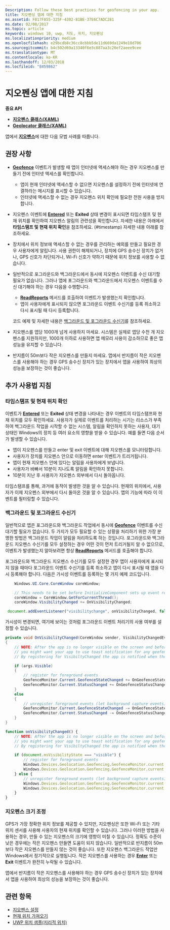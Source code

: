 ```yaml
---
Description: Follow these best practices for geofencing in your app.
title: 지오펜싱 앱에 대한 지침
ms.assetid: F817FA55-325F-4302-81BE-37E6C7ADC281
ms.date: 02/08/2017
ms.topic: article
keywords: windows 10, uwp, 지도, 위치, 지오펜싱
ms.localizationpriority: medium
ms.openlocfilehash: e29bcdb8c36cc8cbbb5de11d669da1249e10d706
ms.sourcegitcommit: b4c502d69a13340f6e3c887aa3c26ef2aeee9cee
ms.translationtype: MT
ms.contentlocale: ko-KR
ms.lasthandoff: 12/03/2018
ms.locfileid: "8459862"
---
```

# <a name="guidelines-for-geofencing-apps"></a>지오펜싱 앱에 대한 지침




**중요 API**

-   [**지오펜스 클래스(XAML)**](https://msdn.microsoft.com/library/windows/apps/dn263587)
-   [**Geolocator 클래스(XAML)**](https://msdn.microsoft.com/library/windows/apps/br225534)

앱에서 [**지오펜스**](https://msdn.microsoft.com/library/windows/apps/dn263744)에 대한 다음 모범 사례를 따릅니다.

## <a name="recommendations"></a>권장 사항


-   [**Geofence**](https://msdn.microsoft.com/library/windows/apps/dn263587) 이벤트가 발생할 때 앱이 인터넷에 액세스해야 하는 경우 지오펜스를 만들기 전에 인터넷 액세스를 확인합니다.
    -   앱이 현재 인터넷에 액세스할 수 없으면 지오펜스를 설정하기 전에 인터넷에 연결하라는 메시지를 표시할 수 있습니다.
    -   인터넷에 액세스할 수 없는 경우 지오펜스 위치 확인에 필요한 전원 사용을 방지합니다.
-   지오펜스 이벤트에 [**Entered**](https://msdn.microsoft.com/library/windows/apps/dn263660) 또는 **Exited** 상태 변경이 표시되면 타임스탬프 및 현재 위치를 확인하여 지오펜스 알림의 관련성을 확인합니다. 자세한 내용은 아래에서 **타임스탬프 및 현재 위치 확인**을 참조하세요.
(#timestamp) 자세한 내용 아래를 참조하세요.
-   장치에서 위치 정보에 액세스할 수 없는 경우를 관리하는 예외를 만들고 필요한 경우 사용자에게 알립니다. 사용 권한이 해제되거나, 장치에 GPS 송수신 장치가 없거나, GPS 신호가 차단되거나, Wi-Fi 신호가 약하기 때문에 위치 정보를 사용할 수 없습니다.
-   일반적으로 포그라운드와 백그라운드에서 동시에 지오펜스 이벤트를 수신 대기할 필요가 없습니다. 그러나 앱에 포그라운드와 백그라운드에서 지오펜스 이벤트를 수신 대기해야 하는 경우 다음을 수행합니다.

    -   [**ReadReports**](https://msdn.microsoft.com/library/windows/apps/dn263633) 메서드를 호출하여 이벤트가 발생했는지 확인합니다.
    -   앱이 사용자에게 표시되지 않으면 포그라운드 이벤트 수신기를 등록 취소하고 다시 표시될 때 다시 등록합니다.

    코드 예제 및 자세한 내용은 [백그라운드 및 포그라운드 수신기](#background-and-foreground-listeners)를 참조하세요.

-   지오펜스를 앱당 1000개 넘게 사용하지 마세요. 시스템은 실제로 앱당 수천 개 지오펜스를 지원하지만, 1000개 이하로 사용하면 앱 메모리 사용이 감소하므로 좋은 앱 성능을 유지할 수 있습니다.
-   반지름이 50m보다 작은 지오펜스를 만들지 마세요. 앱에서 반지름이 작은 지오펜스를 사용해야 하는 경우 GPS 송수신 장치가 있는 장치에서 앱을 사용하여 최상의 성능을 보장하는 것이 좋습니다.

## <a name="additional-usage-guidance"></a>추가 사용법 지침

### <a name="checking-the-time-stamp-and-current-location"></a>타임스탬프 및 현재 위치 확인

이벤트가 [**Entered**](https://msdn.microsoft.com/library/windows/apps/dn263660) 또는 **Exited** 상태 변경을 나타내는 경우 이벤트의 타임스탬프와 현재 위치를 모두 확인하세요. 사용자가 실제로 이벤트를 처리하는 시기는 리소스가 부족하여 백그라운드 작업을 시작할 수 없는 시스템, 알림을 확인하지 못하는 사용자, 대기 상태인 Windows의 장치 등 여러 요소의 영향을 받을 수 있습니다. 예를 들면 다음 순서가 발생할 수 있습니다.

-   앱이 지오펜스를 만들고 enter 및 exit 이벤트에 대해 지오펜스를 모니터링합니다.
-   사용자가 장치를 지오펜스 안으로 이동하면 enter 이벤트가 트리거됩니다.
-   앱이 현재 지오펜스 안에 있다는 알림을 사용자에게 보냅니다.
-   사용자가 바빠서 10분이 지나도록 알림을 확인하지 못합니다.
-   10분이 지난 후 사용자가 지오펜스 외부에서 다시 돌아옵니다.

타임스탬프를 통해, 과거에 동작이 발생한 것을 알 수 있습니다. 현재의 위치에서, 사용자가 이제 지오펜스 외부에서 다시 돌아온 것을 알 수 있습니다. 앱의 기능에 따라 이 이벤트를 필터링할 수 있습니다.

### <a name="background-and-foreground-listeners"></a>백그라운드 및 포그라운드 수신기

일반적으로 앱은 포그라운드와 백그라운드 작업에서 동시에 [**Geofence**](https://msdn.microsoft.com/library/windows/apps/dn263587) 이벤트를 수신 대기할 필요가 없습니다. 두 가지가 모두 필요할 수 있는 상황을 처리하기 위한 가장 분명한 방법은 백그라운드 작업이 알림을 처리하도록 하는 것입니다. 포그라운드와 백그라운드 지오펜스 수신기를 모두 설정하는 경우 어떤 것이 먼저 트리거될지 알 수 없으므로, 이벤트가 발생했는지 알아보려면 항상 [**ReadReports**](https://msdn.microsoft.com/library/windows/apps/dn263633) 메서드를 호출해야 합니다.

포그라운드와 백그라운드 지오펜스 수신기를 모두 설정한 경우 앱이 사용자에게 표시되지 않을 때마다 포그라운드 이벤트 수신기를 등록 취소하고 앱이 다시 표시될 때 앱을 다시 등록해야 합니다. 다음은 가시성 이벤트를 등록하는 몇 가지 예제 코드입니다.

```csharp
    Windows.UI.Core.CoreWindow coreWindow;    

    // This needs to be set before InitializeComponent sets up event registration for app visibility
    coreWindow = CoreWindow.GetForCurrentThread();
    coreWindow.VisibilityChanged += OnVisibilityChanged;
```

```javascript
 document.addEventListener("visibilitychange", onVisibilityChanged, false);
```

가시성이 변경되면, 여기에 보이는 것처럼 포그라운드 이벤트 처리기의 사용 여부를 설정할 수 있습니다.

```csharp
private void OnVisibilityChanged(CoreWindow sender, VisibilityChangedEventArgs args)
{
    // NOTE: After the app is no longer visible on the screen and before the app is suspended
    // you might want your app to use toast notification for any geofence activity.
    // By registering for VisibiltyChanged the app is notified when the app is no longer visible in the foreground.

    if (args.Visible)
    {
        // register for foreground events
        GeofenceMonitor.Current.GeofenceStateChanged += OnGeofenceStateChanged;
        GeofenceMonitor.Current.StatusChanged += OnGeofenceStatusChanged;
    }
    else
    {
        // unregister foreground events (let background capture events)
        GeofenceMonitor.Current.GeofenceStateChanged -= OnGeofenceStateChanged;
        GeofenceMonitor.Current.StatusChanged -= OnGeofenceStatusChanged;
    }
}
```

```javascript
function onVisibilityChanged() {
    // NOTE: After the app is no longer visible on the screen and before the app is suspended
    // you might want your app to use toast notification for any geofence activity.
    // By registering for VisibiltyChanged the app is notified when the app is no longer visible in the foreground.

    if (document.msVisibilityState === "visible") {
        // register for foreground events
        Windows.Devices.Geolocation.Geofencing.GeofenceMonitor.current.addEventListener("geofencestatechanged", onGeofenceStateChanged);
        Windows.Devices.Geolocation.Geofencing.GeofenceMonitor.current.addEventListener("statuschanged", onGeofenceStatusChanged);
    } else {
        // unregister foreground events (let background capture events)
        Windows.Devices.Geolocation.Geofencing.GeofenceMonitor.current.removeEventListener("geofencestatechanged", onGeofenceStateChanged);
        Windows.Devices.Geolocation.Geofencing.GeofenceMonitor.current.removeEventListener("statuschanged", onGeofenceStatusChanged);
    }
}
```

### <a name="sizing-your-geofences"></a>지오펜스 크기 조정

GPS가 가장 정확한 위치 정보를 제공할 수 있지만, 지오펜싱은 또한 Wi-Fi 또는 기타 위치 센서를 사용해 사용자의 현재 위치를 확인할 수 있습니다. 그러나 이러한 방법을 사용하는 경우, 만들 수 있는 지오펜스의 크기에 영향이 미칠 수 있습니다. 정확도 수준이 낮은 경우에는 작은 지오펜스 만들면 도움이 되지 않습니다. 일반적으로 반지름이 50m보다 작은 지오펜스를 만들지 않는 것이 좋습니다. 또한 지오펜스 백그라운드 작업만 Windows에서 정기적으로 실행됩니다. 작은 지오펜스를 사용하는 경우 [**Enter**](https://msdn.microsoft.com/library/windows/apps/dn263660) 또는 **Exit** 이벤트가 완전히 누락될 수 있습니다.

앱에서 반지름이 작은 지오펜스를 사용해야 하는 경우 GPS 송수신 장치가 있는 장치에서 앱을 사용하여 최상의 성능을 보장하는 것이 좋습니다.

## <a name="related-topics"></a>관련 항목


* [지오펜스 설정](https://msdn.microsoft.com/library/windows/apps/mt219702)
* [현재 위치 가져오기](https://msdn.microsoft.com/library/windows/apps/mt219698)
* [UWP 위치 샘플(지리적 위치)](http://go.microsoft.com/fwlink/p/?linkid=533278)
 

 
